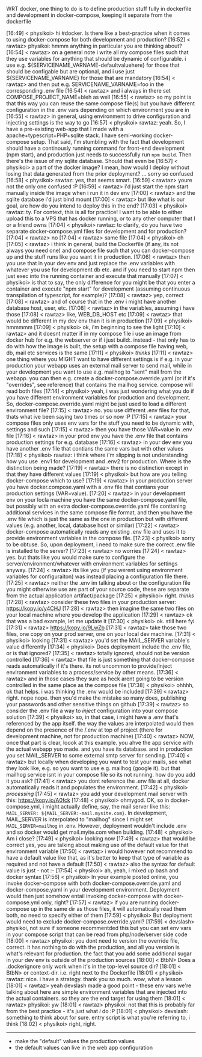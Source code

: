 WRT docker, one thing to do is to define production stuff fully in dockerfile and development in docker-compose, keeping it separate from the dockerfile



[16:49] < physikoi> hi #docker. Is there like a best-practice when it comes to using docker-compose for both development and production?
[16:52] < rawtaz> physikoi: hmmm anything in particular you are thinking about?
[16:54] < rawtaz> on a general note i write all my compose files such that they use variables for anything that should be dynamic of configurable. i use e.g.
                  ${SERVICENAME_VARNAME-defaultvaluehere} for those that should be configable but are optional, and i use just ${SERVICENAME_VARNAME} for those that are mandatory
[16:54] < rawtaz> and then put e.g. SERVICENAME_VARNAME=foo in the corresponding .env file
[16:54] < rawtaz> and i always in there set COMPOSE_PROJECT_NAME=bleh as well
[16:55] < rawtaz> so my point is that this way you can reuse the same compose file(s) but you have different configuration in the .env vars depending on which environment you are
                  in
[16:55] < rawtaz> in general, using environment to drive configuration and injecting settings is the way to go
[16:57] < physikoi> rawtaz: yeah. So, I have a pre-existing web-app that I made with a apache+typescript+PHP+sqlite stack. I have semi-working docker-compose setup. That said, I'm
                    stumbling with the fact that development should have a continously running command for front-end development (npm start), and production just needs to
                    successfully run `npm build`. Then there's the issue of my sqlite database. Should that even be
[16:57] < physikoi> a part of the docker image? I mean, how would I deploy without losing that data generated from the prior deployment? ... sorry so confused
[16:58] < physikoi> rawtaz: yes, that seems smart.
[16:59] < rawtaz> youre not the only one confused :P
[16:59] < rawtaz> i'd just start the  npm start  manually inside the image when i run it in dev env
[17:00] < rawtaz> and the sqlite database i'd just bind mount
[17:00] < rawtaz> but like what is our goal, are how do you intend to deploy this in the end?
[17:03] < physikoi> rawtaz: ty. For context, this is all for practice! I want to be able to either upload this to a VPS that has docker running, or to any other computer that I or
                    a friend owns
[17:04] < physikoi> rawtaz: to clarify, do you have two separate docker-compose.yml files for development and for production?
[17:04] < rawtaz> no
[17:04] < rawtaz> same file
[17:04] < physikoi> oh
[17:05] < rawtaz> i think in general, build the Dockerfile (if any, its not always you need one) and compose file such that you can docker-compose up and the stuff runs like you
                  want it in production.
[17:06] < rawtaz> then you use that in your dev env and just replace the .env variables with whatever you use for development db etc. and if you need to start npm then just exec
                  into the running container and execute that manually
[17:07] < physikoi> is that to say, the only difference for you might be that you enter a container and execute "npm start" for development (assuming continuous transpilation of
                    typescript, for example)?
[17:08] < rawtaz> yep, correct
[17:08] < rawtaz> and of course that in the .env i might have another database host, user, etc.
[17:08] < rawtaz> in the variables, assuming i have those
[17:08] < rawtaz> like, WEB_DB_HOST etc
[17:09] < rawtaz> that would be different in my dev env than it is in production
[17:09] < physikoi> hmmmmm
[17:09] < physikoi> ok, i'm beginning to see the light
[17:10] < rawtaz> and it doesnt matter if in my compose file i use an image from docker hub for e.g. the webserver or if i just build:. instead - that only has to do with how the
                  image is built, the setup with a compose file having web, db, mail etc services is the same
[17:11] < physikoi> *thinks*
[17:11] < rawtaz> one thing where you MIGHT want to have different settings is if e.g. in your production your webapp uses an external mail server to send mail, while in your
                  development you want to use e.g. mailhog to "sent" mail from the webapp. you can then e.g. create a docker-compose.override.yaml (or if it's "overrides", see
                  reference) that contains the mailhog service. compose will read both files
[17:14] < physikoi> yeah, i was just wondering what you do if you have different environment variables for production and development. So, docker-compose.override.yaml might be
                    just used to load a different environment file?
[17:15] < rawtaz> no. you use different .env files for that, thats what ive been saying two times or so now :P
[17:15] < rawtaz> your compose files only uses env vars for the stuff you need to be dynamic with, settings and such
[17:15] < rawtaz> then you have those VAR=value in .env file
[17:16] < rawtaz> in your prod env you have the .env file that contains production settings for e.g. database
[17:16] < rawtaz> in your dev env you have another .env file that contians the same vars but with other values
[17:18] < physikoi> rawtaz: i think where i'm slipping is not understanding how you use .env1 for development and .env2 for production. Where is the distinction being made?
[17:19] < rawtaz> there is no distinction except in that they have different values
[17:19] < physikoi> but how are you telling docker-compose which to use?
[17:19] < rawtaz> in your production server you have docker.compose.yaml with a .env file that contians your production settings (VAR=value).
[17:20] < rawtaz> in your development env on your locla machine you have the same docker-compose.yaml file, but possibly with an extra docker-compose.override.yaml file contianing
                  additional services in the same compose file format, and then you have the .env file which is just the same as the one in production but with different values
                  (e.g. another, local, database host or similar)
[17:22] < rawtaz> docker-compose automatically reads any existing .env file and uses it to provide environment variables in the compose file.
[17:23] < physikoi> sorry to be obtuse. So, upon deployment, i need to make sure the correct .env file is installed to the server?
[17:23] < rawtaz> no worries
[17:24] < rawtaz> yes. but thats like you would make sure to configure the server/environment/whatever with environment variables for settings anyway.
[17:24] < rawtaz> its like you (if you werent using environment variables for configuraiton) was instead placing a configuration file there.
[17:25] < rawtaz> neither the .env im talking about or the configuration file you might otherwise use are part of your source code, these are separate from the actual application
                  artifact/package
[17:25] < physikoi> right. *thinks*
[17:28] < rawtaz> consider these two files in your production server: https://kopy.io/y4CHJ
[17:28] < rawtaz> then imagine the same two files on your local machine where you develop the application
[17:29] < rawtaz> ok that was a bad example, let me update it
[17:30] < physikoi> ok. still here fyi
[17:31] < rawtaz> https://kopy.io/9LwZb
[17:31] < rawtaz> take those two files, one copy on your prod server, one on your local dev machine.
[17:31] < physikoi> looking
[17:31] < rawtaz> you'd set the MAIL_SERVER variable's value differently
[17:34] < physikoi> Does deployment include the .env file, or is that ignored?
[17:35] < rawtaz> totally ignored, should not be version controlled
[17:36] < rawtaz> that file is just something that docker-compose reads automatically if it's there. its not uncommon to provide/inject environment variables to a process/service
                  by other means.
[17:36] < rawtaz> and in those cases they sure as heck arent going to be version controlled in the same place as the compose file
[17:38] < physikoi> ohhhh, ok that helps. i was thinking the .env would be included
[17:39] < rawtaz> right. nope nope. then you'd make the mistake so many does, publishing your passwords and other sensitive things on github
[17:39] < rawtaz> so consider the .env file a way to *inject* configuration into your compose solution
[17:39] < physikoi> so, in that case, i might have a .env that's referenced by the app itself. the way the values are interpolated would then depend on the presence of the /.env
                    at top of project (there for development machine, not for production machine)
[17:40] < rawtaz> NOW, once that part is clear, loook at this example. you ahve the app service with the actual webapp yuo made. and you have its database. and in production you
                  set MAIL_SERVER to some external smtp server for sending.
[17:40] < rawtaz> but locally when developing you want to test your mails, see what they look like, e.g. so you want to use e.g. mailhog (google it). but that mailhog service isnt
                  in your compose file so its not running. how do you add it you ask?
[17:41] < rawtaz> you dont reference the .env file at all, docker automatically reads it and populates the environment.
[17:42] < physikoi> *processing*
[17:45] < rawtaz> you add your development mail server with this:  https://kopy.io/A0fck
[17:48] < physikoi> ohmygod. OK, so in docker-compose.yml, i might actually define, say, the mail server like this: `MAIL_SERVER: ${MAIL_SERVER:-mail.mysite.com}`. In development,
                    MAIL_SERVER is interpolated to "mailhog" since I might set `MAIL_SERVER=mailhog` in .env. However, deployment wouldn't include .env and so docker would get
                    mail.myite.com when building.
[17:48] < physikoi> Am i close?
[17:49] < physikoi> looking now
[17:49] < rawtaz> that would be correct yes, you are talking about making use of the default value for that environment variable
[17:50] < rawtaz> i would however not recommend to have a default value like that, as it's better to keep that type of variable as required and not have a default
[17:50] < rawtaz> also the syntax for default value is just - not :-
[17:54] < physikoi> ah, yeah, i mixed up bash and docker syntax
[17:56] < physikoi> In your example posted online, you invoke docker-compose with both docker-compose.override.yaml  and docker-compose.yaml in your development environment.
                    Deployment would then just somehow entail invoking docker-compose with docker-compose.yml only, right?
[17:57] < rawtaz> if you are running  docker-compose up  in the same dir as those files, it will automatically read them both, no need to specify either of them
[17:59] < physikoi> But deployment would need to exclude  docker-compose.override.yaml?
[17:59] < devslash> physikoi, not sure if someone recommentded this but you can set env vars in your compose script that can be read from php/node/server side code
[18:00] < rawtaz> physikoi: you dont need to version the override file, correct. it has nothing to do with the production, and all you version is what's relevant for production.
                  the fact that you add some additional sugar in your dev env is outside of the production sources
[18:00] < BtbN> Does a .dockerignore only work when it's in the top-level source dir?
[18:01] < BtbN> or context-dir. i.e. right next to the Dockerfile
[18:01] < physikoi> rawtaz: nice. i have a strategy. thank you so much. wow, what a lesson
[18:01] < rawtaz> yeah devslash made a good point - these env vars we're talking about here are simple environment variables that are injected into the actual containers. so they
                  are the end target for using them
[18:01] < rawtaz> physikoi: yw
[18:01] < rawtaz> physikoi: not that this is probably far from the best practice - it's just what *i* do :P
[18:01] < physikoi> devslash: something to think about for sure. entry script is what you're referring to, i think
[18:02] < physikoi> right, right.

------

* make the "default" values the production values
* the default values can live in the web app configuration
